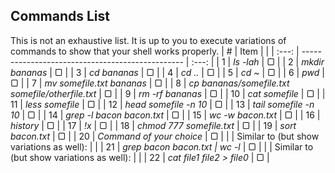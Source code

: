 ## Commands List

This is not an exhaustive list. It is up to you to execute variations of commands to show that your shell works properly. 
|   #   | Item                                             |       |
| :---: | ------------------------------------------------ | :---: |
|   1   | *ls -lah*                                        |   ▢   |
|   2   | *mkdir bananas*                                  |   ▢   |
|   3   | *cd bananas*                                     |   ▢   |
|   4   | *cd ..*                                          |   ▢   |
|   5   | *cd ~*                                           |   ▢   |
|   6   | *pwd*                                            |   ▢   |
|   7   | *mv somefile.txt bananas*                        |   ▢   |
|   8   | *cp bananas/somefile.txt somefile/otherfile.txt* |   ▢   |
|   9   | *rm -rf bananas*                                 |   ▢   |
|  10   | *cat somefile*                                   |   ▢   |
|  11   | *less somefile*                                  |   ▢   |
|  12   | *head somefile -n 10*                            |   ▢   |
|  13   | *tail somefile -n 10*                            |   ▢   |
|  14   | *grep -l bacon bacon.txt*                        |   ▢   |
|  15   | *wc -w bacon.txt*                                |   ▢   |
|  16   | *history*                                        |   ▢   |
|  17   | *!x*                                             |   ▢   |
|  18   | *chmod 777 somefile.txt*                         |   ▢   |
|  19   | *sort bacon.txt*                                 |   ▢   |
|  20   | *Command of your choice*                         |   ▢   |
|       | Similar to (but show variations as well):        |       |
|  21   | *grep bacon bacon.txt \| wc -l*                  |   ▢   |
|       | Similar to (but show variations as well):        |       |
|  22   | *cat file1 file2 > file0*                        |   ▢   |